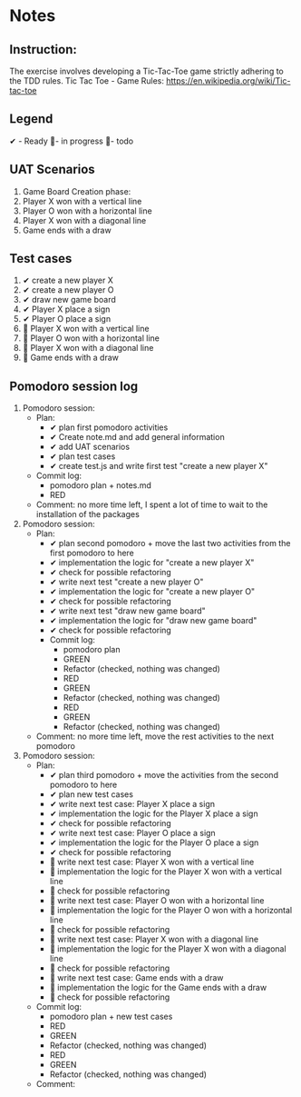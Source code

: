 # Notes

## Instruction:
The exercise involves developing a Tic-Tac-Toe game strictly adhering to the TDD rules.
Tic Tac Toe - Game Rules:
https://en.wikipedia.org/wiki/Tic-tac-toe

## Legend
 ✔ - Ready
 🚧- in progress
 📃- todo
 
## UAT Scenarios 
1. Game Board Creation phase:
1. Player X won with a vertical line
1. Player O won with a horizontal line
1. Player X won with a diagonal line
1. Game ends with a draw

## Test cases
1. ✔ create a new player X
1. ✔ create a new player O
1. ✔ draw new game board
1. ✔ Player X place a sign
1. ✔ Player O place a sign
1. 📃 Player X won with a vertical line
1. 📃 Player O won with a horizontal line
1. 📃 Player X won with a diagonal line
1. 📃 Game ends with a draw


## Pomodoro session log
1. Pomodoro session:
    * Plan:  
        * ✔ plan first pomodoro activities
        * ✔ Create note.md and add general information 
        * ✔ add UAT scenarios
        * ✔ plan test cases 
        * ✔ create test.js and write first test "create a new player X"
    * Commit log:
        * pomodoro plan + notes.md
        * RED
    * Comment: no more time left, I spent a lot of time to wait to the installation of the packages
1. Pomodoro session:
    * Plan:  
        * ✔ plan second pomodoro + move the last two activities from the first pomodoro to here
        * ✔ implementation the logic for "create a new player X"
        * ✔ check for possible refactoring
        * ✔ write next test "create a new player O"
        * ✔ implementation the logic for "create a new player O"
        * ✔ check for possible refactoring
        * ✔ write next test "draw new game board"
        * ✔ implementation the logic for "draw new game board"
        * ✔ check for possible refactoring
      * Commit log:
        * pomodoro plan
        * GREEN
        * Refactor (checked, nothing was changed)
        * RED
        * GREEN
        * Refactor (checked, nothing was changed)
        * RED
        * GREEN
        * Refactor (checked, nothing was changed)
    * Comment: no more time left, move the rest activities to the next pomodoro
1. Pomodoro session:
    * Plan:  
        * ✔ plan third pomodoro + move the activities from the second pomodoro to here
        * ✔ plan new test cases
        * ✔ write next test case: Player X place a sign
        * ✔ implementation the logic for the Player X place a sign
        * ✔ check for possible refactoring
        * ✔ write next test case: Player O place a sign
        * ✔ implementation the logic for the Player O place a sign
        * ✔ check for possible refactoring
        * 📃 write next test case: Player X won with a vertical line
        * 📃 implementation the logic for the Player X won with a vertical line
        * 📃 check for possible refactoring
        * 📃 write next test case: Player O won with a horizontal line
        * 📃 implementation the logic for the Player O won with a horizontal line
        * 📃 check for possible refactoring
        * 📃 write next test case: Player X won with a diagonal line
        * 📃 implementation the logic for the Player X won with a diagonal line
        * 📃 check for possible refactoring
        * 📃 write next test case: Game ends with a draw 
        * 📃 implementation the logic for the Game ends with a draw 
        * 📃 check for possible refactoring
    * Commit log:
        * pomodoro plan + new test cases
        * RED
        * GREEN
        * Refactor (checked, nothing was changed)
        * RED
        * GREEN
        * Refactor (checked, nothing was changed)
    * Comment: 